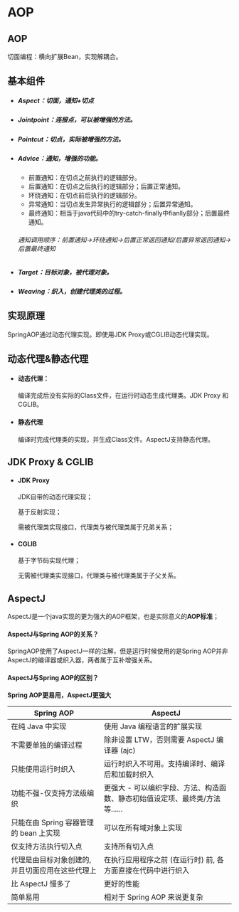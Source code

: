 # AOP

## AOP

切面编程：横向扩展Bean，实现解耦合。



## 基本组件

- ##### Aspect：切面，通知+切点

- ##### Jointpoint：连接点，可以被增强的方法。

- ##### Pointcut：切点，实际被增强的方法。

- ##### Advice：通知，增强的功能。

  - 前置通知：在切点之前执行的逻辑部分。
  - 后置通知：在切点之后执行的逻辑部分；后置正常通知。
  - 环绕通知：在切点前后执行的逻辑部分。
  - 异常通知：当切点发生异常执行的逻辑部分；后置异常通知。
  - 最终通知：相当于java代码中的try-catch-finally中fianlly部分；后置最终通知。

  ###### 通知调用顺序：前置通知→环绕通知→后置正常返回通知/后置异常返回通知→后置最终通知

- ##### Target：目标对象，被代理对象。

- ##### Weaving：织入，创建代理类的过程。



## 实现原理

SpringAOP通过动态代理实现。即使用JDK Proxy或CGLIB动态代理实现。



## 动态代理&静态代理

- #### 动态代理：

  编译完成后没有实际的Class文件，在运行时动态生成代理类。JDK Proxy 和CGLIB。

- #### 静态代理

  编译时完成代理类的实现，并生成Class文件。AspectJ支持静态代理。



## JDK Proxy & CGLIB

- #### JDK Proxy

  JDK自带的动态代理实现；

  基于反射实现；

  需被代理类实现接口，代理类与被代理类属于兄弟关系；

- #### CGLIB

  基于字节码实现代理；

  无需被代理类实现接口，代理类与被代理类属于子父关系。

  

## AspectJ

AspectJ是一个java实现的更为强大的AOP框架，也是实际意义的**AOP标准**；



#### AspectJ与Spring AOP的关系？

SpringAOP使用了AspectJ一样的注解，但是运行时候使用的是Spring AOP并非AspectJ的编译器或织入器，两者属于互补增强关系。



#### AspectJ与Spring AOP的区别？

**Spring AOP更易用，AspectJ更强大**

| Spring AOP                                       | AspectJ                                                      |
| ------------------------------------------------ | ------------------------------------------------------------ |
| 在纯 Java 中实现                                 | 使用 Java 编程语言的扩展实现                                 |
| 不需要单独的编译过程                             | 除非设置 LTW，否则需要 AspectJ 编译器 (ajc)                  |
| 只能使用运行时织入                               | 运行时织入不可用。支持编译时、编译后和加载时织入             |
| 功能不强-仅支持方法级编织                        | 更强大 - 可以编织字段、方法、构造函数、静态初始值设定项、最终类/方法等...... |
| 只能在由 Spring 容器管理的 bean 上实现           | 可以在所有域对象上实现                                       |
| 仅支持方法执行切入点                             | 支持所有切入点                                               |
| 代理是由目标对象创建的, 并且切面应用在这些代理上 | 在执行应用程序之前 (在运行时) 前, 各方面直接在代码中进行织入 |
| 比 AspectJ 慢多了                                | 更好的性能                                                   |
| 简单易用                                         | 相对于 Spring AOP 来说更复杂                                 |

